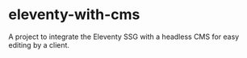# eleventy-with-cms
A project to integrate the Eleventy SSG with a headless CMS for easy editing by a client.
